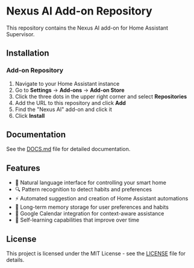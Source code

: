 # Nexus AI Add-on Repository

This repository contains the Nexus AI add-on for Home Assistant Supervisor.

## Installation

### Add-on Repository

1. Navigate to your Home Assistant instance
2. Go to **Settings** → **Add-ons** → **Add-on Store**
3. Click the three dots in the upper right corner and select **Repositories**
4. Add the URL to this repository and click **Add**
5. Find the "Nexus AI" add-on and click it
6. Click **Install**

## Documentation

See the [DOCS.md](nexus-ai-addon/DOCS.md) file for detailed documentation.

## Features

- 🤖 Natural language interface for controlling your smart home
- 🔍 Pattern recognition to detect habits and preferences
- ⚡ Automated suggestion and creation of Home Assistant automations
- 🧠 Long-term memory storage for user preferences and habits
- 📅 Google Calendar integration for context-aware assistance
- 🔄 Self-learning capabilities that improve over time

## License

This project is licensed under the MIT License - see the [LICENSE](nexus-ai-addon/LICENSE) file for details.
